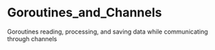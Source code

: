 # Goroutines_and_Channels
Goroutines reading, processing, and saving data while communicating through channels
